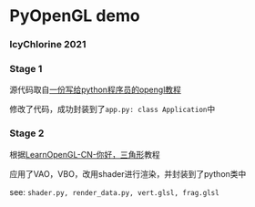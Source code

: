 # PyOpenGL demo

### IcyChlorine 2021

### Stage 1

源代码取自[一份写给python程序员的opengl教程](https://blog.csdn.net/weixin_42625143/article/details/99721626)

修改了代码，成功封装到了```app.py: class Application```中

### Stage 2

根据[LearnOpenGL-CN-你好，三角形](https://learnopengl-cn.github.io/01%20Getting%20started/04%20Hello%20Triangle/)教程

应用了VAO，VBO，改用shader进行渲染，并封装到了python类中

see: ```shader.py, render_data.py, vert.glsl, frag.glsl```